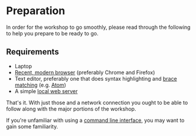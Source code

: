 # Preparation

In order for the workshop to go smoothly, please read through the following to help you prepare to be ready to go.

## Requirements

- Laptop
- [Recent, modern browser](browser.md) (preferably Chrome and Firefox)
- Text editor, preferably one that does syntax highlighting and [brace matching](https://en.wikipedia.org/wiki/Brace_matching) (e.g. [Atom](https://atom.io/))
- A simple [local web server](web-server.md)

That's it. With just those and a network connection you ought to be able to follow along with the major portions of the workshop.

If you're unfamiliar with using a [command line interface](cli.md), you may want to gain some familiarity.  

<!-- #backlog:0 If you would like to work on some of the more technical aspects of the workshop, please follow the [bonus setup](bonus-setup.md) instructions. -->
